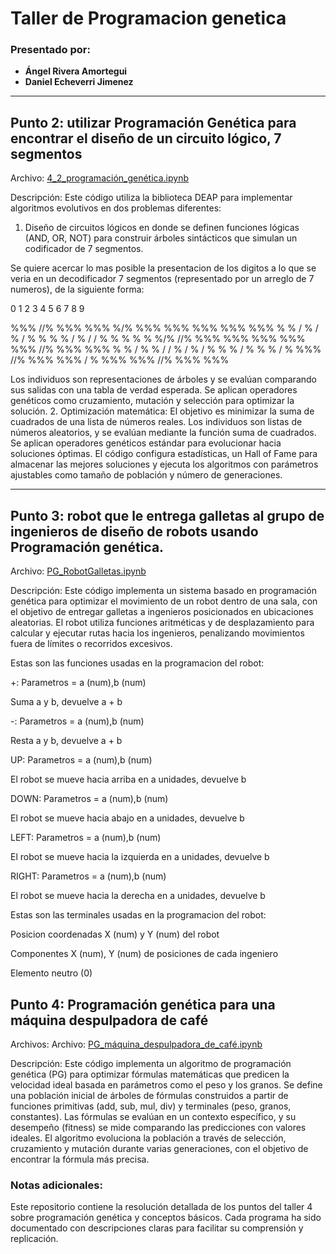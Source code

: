 # Taller de Programacion genetica

### Presentado por:
- **Ángel Rivera Amortegui**
- **Daniel Echeverri Jimenez**

---

## **Punto 2: utilizar Programación Genética para encontrar el diseño de un circuito lógico, 7 segmentos**
Archivo: [4_2_programación_genética.ipynb](./4_2_programación_genética.ipynb)

Descripción: Este código utiliza la biblioteca DEAP para implementar algoritmos evolutivos en dos problemas diferentes:
1. Diseño de circuitos lógicos en donde se definen funciones lógicas (AND, OR, NOT) para construir árboles sintácticos que simulan un codificador de 7 segmentos.

Se quiere acercar lo mas posible la presentacion de los digitos a lo que se veria en un decodificador 7 segmentos (representado por un arreglo de 7 numeros), de la siguiente forma:

 0    1    2    3    4    5    6    7    8    9
 
%%%  //%  %%%  %%%  %/%  %%%  %%%  %%%  %%%  %%%
% %  / %  / %  / %  % %  % /  % /  / %  % %  % %
%/%  //%  %%%  %%%  %%%  %%%  %%%  //%  %%%  %%%
% %  / %  % /  / %  / %  / %  % %  / %  % %  / %
%%%  //%  %%%  %%%  / %  %%%  %%%  //%  %%%  %%%

Los individuos son representaciones de árboles y se evalúan comparando sus salidas con una tabla de verdad esperada.
Se aplican operadores genéticos como cruzamiento, mutación y selección para optimizar la solución.
2. Optimización matemática: El objetivo es minimizar la suma de cuadrados de una lista de números reales. Los individuos son listas de números aleatorios, y se evalúan mediante la función suma de cuadrados. Se aplican operadores genéticos estándar para evolucionar hacia soluciones óptimas.
El código configura estadísticas, un Hall of Fame para almacenar las mejores soluciones y ejecuta los algoritmos con parámetros ajustables como tamaño de población y número de generaciones.

---

## **Punto 3: robot que le entrega galletas al grupo de ingenieros de diseño de robots usando Programación genética.**
Archivo: [PG_RobotGalletas.ipynb](./PG_RobotGalletas.ipynb)

Descripción: Este código implementa un sistema basado en programación genética para optimizar el movimiento de un robot dentro de una sala, con el objetivo de entregar galletas a ingenieros posicionados en ubicaciones aleatorias. El robot utiliza funciones aritméticas y de desplazamiento  para calcular y ejecutar rutas hacia los ingenieros, penalizando movimientos fuera de límites o recorridos excesivos.

Estas son las funciones usadas en la programacion del robot:

+: Parametros = a (num),b (num)

   Suma a y b, devuelve a + b

-: Parametros = a (num),b (num)

   Resta a y b, devuelve a + b

UP: Parametros = a (num),b (num)

  El robot se mueve hacia arriba en a unidades, devuelve b

DOWN: Parametros = a (num),b (num)

  El robot se mueve hacia abajo en a unidades, devuelve b

LEFT: Parametros = a (num),b (num)

  El robot se mueve hacia la izquierda en a unidades, devuelve b

RIGHT: Parametros = a (num),b (num)

  El robot se mueve hacia la derecha en a unidades, devuelve b

Estas son las terminales usadas en la programacion del robot:

Posicion coordenadas X (num) y Y (num) del robot

Componentes X (num), Y (num) de posiciones de cada ingeniero

Elemento neutro (0)

## **Punto 4: Programación genética para una máquina despulpadora de café**
Archivos:  Archivo: [PG_máquina_despulpadora_de_café.ipynb](./PG_máquina_despulpadora_de_café.ipynb)

Descripción: Este código implementa un algoritmo de programación genética (PG) para optimizar fórmulas matemáticas que predicen la velocidad ideal basada en parámetros como el peso y los granos. Se define una población inicial de árboles de fórmulas construidos a partir de funciones primitivas (add, sub, mul, div) y terminales (peso, granos, constantes). Las fórmulas se evalúan en un contexto específico, y su desempeño (fitness) se mide comparando las predicciones con valores ideales. El algoritmo evoluciona la población a través de selección, cruzamiento y mutación durante varias generaciones, con el objetivo de encontrar la fórmula más precisa.

### Notas adicionales:
Este repositorio contiene la resolución detallada de los puntos del taller 4 sobre programación genética y conceptos básicos. Cada programa ha sido documentado con descripciones claras para facilitar su comprensión y replicación.
